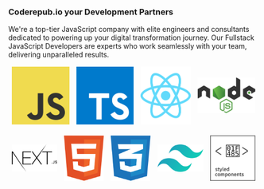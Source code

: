 ### Coderepub.io your Development Partners

We're a top-tier JavaScript company with elite engineers and consultants dedicated to powering up your digital transformation journey. Our Fullstack JavaScript Developers are experts who work seamlessly with your team, delivering unparalleled results.

<table align="center" border="0" cellpadding="0" cellspacing="0">
  <thead>
    <tr>
      <td>
        <img
          src="../images/tech/js.svg"
        />
      </td>
    <td>
        <img
          src="../images/tech/ts.svg"
        />
      </td>
      <td>
        <img
          src="../images/tech/react.svg"
        />
      </td>
      <td>
        <img
          src="../images/tech/nodejs.svg"
        />
      </td>
    </tr>
  </thead>
</table>
<table align="center" border="0" cellpadding="0" cellspacing="0">
  <thead>
    <tr>
      <td>
        <img
          src="../images/tech/nextjs.svg"
        />
      </td>
    <td>
        <img
          src="../images/tech/html.svg"
        />
      </td>
      <td>
        <img
          src="../images/tech/css3.svg"
        />
      </td>
      <td>
        <img
          src="../images/tech/tailwindcss.svg"
        />
      </td>
            <td>
        <img
          src="../images/tech/styled-components.svg"
        />
      </td>
    </tr>
  </thead>
</table>
